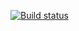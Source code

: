 [![Build status](https://ci.appveyor.com/api/projects/status/a8rvthiaaknyjykg?svg=true)](https://ci.appveyor.com/project/Astiriy/orderingcard)